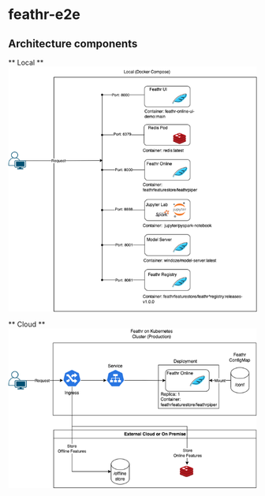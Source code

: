 # feathr-e2e

## Architecture components

** Local  **
![Local](./architecture/docker-compose/docker-compose.drawio.png)

** Cloud **
![Cloud](./architecture/k8s-production/k8s-production.drawio.png)